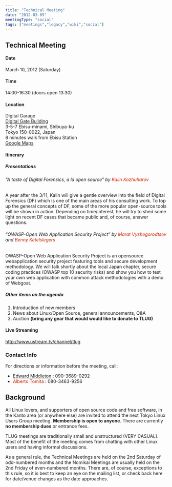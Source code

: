```yaml
---
title: "Technical Meeting"
date: "2012-03-09"
meetingType: "social"
tags: ["meetings","legacy","wiki","social"]
---
```


<h2 id="technical_meeting">Technical Meeting</h2>
<h4 id="date">Date</h4>
<p>March 10, 2012 (Saturday)</p>
<h4 id="time">Time</h4>
<p>14:00-16:30 (doors open 13:30)</p>
<h4 id="location">Location</h4>
<p>Digital Garage<br />
<a href="http://garage.co.jp/en/corporate/access.html">Digital Gate Building</a><br />
3-5-7 Ebisu-minami, Shibuya-ku<br />
Tokyo 150-0022, Japan<br />
8 minutes walk from Ebisu Station<br />
<a href="http://maps.google.com/maps?f=d&amp;source=s_d&amp;saddr=%E6%97%A5%E6%9C%AC%E6%81%B5%E6%AF%94%E5%AF%BF%E9%A7%85%EF%BC%88%E6%9D%B1%E4%BA%AC%EF%BC%89&amp;daddr=Japan,+T%C5%8Dky%C5%8D-to+Shibuya-ku%E6%81%B5%E6%AF%94%E5%AF%BF%E5%8D%97%EF%BC%93%E4%B8%81%E7%9B%AE%EF%BC%95&amp;hl=en&amp;geocode=%3BCTg1S3I7T1mrFRLrHwIdHbZTCCnTqvBhRosYYDHVL2hIMlanwg&amp;mra=ls&amp;sll=35.646226,139.703837&amp;sspn=0.045058,0.05579&amp;g=%E6%B8%8B%E8%B0%B7%E5%8C%BA%E6%81%B5%E6%AF%94%E5%AF%BF%E5%8D%973-5-7&amp;ie=UTF8&amp;z=17&amp;start=0">Google Maps</a></p>
<h4 id="itinerary">Itinerary</h4>
<h5 id="presentations">Presentations</h5>
<h6 id="a_taste_of_digital_forensics_a_la_open_source_by_kalin_kozhuharov">“A taste of Digital Forensics, a la open source” by <font color="#CC2200">Kalin Kozhuharov</font></h6>
<p>A year after the 3/11, Kalin will give a gentle overview into the
field of Digital Forensics (DF) which is one of the main areas of his
consulting work. To top up the general concepts of DF, some of the
more popular open-source tools will be shown in action. Depending on
time/interest, he will try to shed some light on recent DF cases that
became public and, of course, answer questions.</p>
<h6 id="owasp_open_web_application_security_project_by_marat_vyshegorodtsev_and_benny_ketelslegers">“OWASP-Open Web Application Security Project” by <font color="#CC2200">Marat Vyshegorodtsev</font> and <font color="#CC2200">Benny Ketelslegers</font></h6>
<p>OWASP-Open Web Application Security Project is an opensource
webapplication security project featuring tools and secure development
methodology. We will talk shortly about the local Japan chapter, secure
coding practices (OWASP top 10 security risks) and show you how to test
your own web application with common attack methodologies with a demo of
Webgoat.</p>
<h5 id="other_items_on_the_agenda">Other items on the agenda</h5>
<ol>
<li>Introduction of new members</li>
<li>News about Linux/Open Source, general announcements, Q&amp;A</li>
<li>Auction <strong>(bring any gear that would would like to donate to TLUG)</strong></li>
</ol>
<h4 id="live_streaming">Live Streaming</h4>
<p><a href="http://www.ustream.tv/channel/tlug"><span>http://www.ustream.tv/channel/tlug</span></a></p>
<h3 id="contact_info">Contact Info</h3>
<p>For directions or information before the meeting, call:</p>
<ul>
<li><a href="./Edward_Middleton">Edward Middleton</a> : 090-3689-0292</li>
<li><font color="#CC2200">Alberto Tomita</font> : 080-3463-9256</li>
</ul>

<h2 id="introduction">Background</h2>
<p>All Linux lovers, and supporters of open source code and free software, in the Kanto area (or anywhere else) are invited to attend the next Tokyo Linux Users Group meeting. <b>Membership is open to anyone</b>. There are currently <b>no membership dues</b> or entrance fees.</p>
<p>TLUG meetings are traditionally small and unstructured (VERY CASUAL). Most of the benefit of the meeting comes from chatting with other Linux users and having informal discussions.</p>
<p>As a general rule, the Technical Meetings are held on the 2nd Saturday of odd-numbered months and the Nomikai Meetings are usually held on the 2nd Friday of even-numbered months. There are, of course, exceptions to this rule, so it is best to keep an eye on the mailing list, or check back here for date/venue changes as the date approaches.</p>
